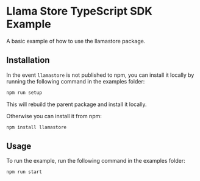 # Llama Store TypeScript SDK Example

A basic example of how to use the llamastore package.

## Installation

In the event `llamastore` is not published to npm, you can install it locally by running the following command in the examples folder:
```sh
npm run setup
```

This will rebuild the parent package and install it locally.

Otherwise you can install it from npm:
```sh
npm install llamastore
```

## Usage

To run the example, run the following command in the examples folder:
```sh
npm run start
```
